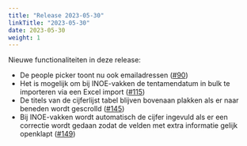 ```yaml
---
title: "Release 2023-05-30"
linkTitle: "2023-05-30"
date: 2023-05-30
weight: 1
---
```


Nieuwe functionaliteiten in deze release:
- De people picker toont nu ook emailadressen ([#90](https://github.com/UvA-FNWI/GradeTool/issues/90))
- Het is mogelijk om bij INOE-vakken de tentamendatum in bulk te importeren via een Excel import ([#115](https://github.com/UvA-FNWI/GradeTool/issues/115))
- De titels van de cijferlijst tabel blijven bovenaan plakken als er naar beneden wordt gescrolld ([#145](https://github.com/UvA-FNWI/GradeTool/issues/145))
- Bij INOE-vakken wordt automatisch de cijfer ingevuld als er een correctie wordt gedaan zodat de velden met extra informatie gelijk openklapt ([#149](https://github.com/UvA-FNWI/GradeTool/issues/149))
